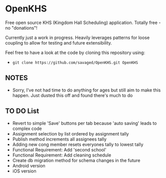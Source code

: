 # OpenKHS #
Free open source KHS (Kingdom Hall Scheduling) application. Totally free - no "donations"!

Currently just a work in progress. Heavily leverages patterns for loose coupling to allow for testing and future extensibility.

Feel free to have a look at the code by cloning this repository using:

* `git clone https://github.com/savaged/OpenKHS.git OpenKHS`

## NOTES ##
* Sorry, I've not had time to do anything for ages but still aim to make this happen. Just dusted this off and found there's much to do

## TO DO List ##
* Revert to simple 'Save' buttons per tab because 'auto saving' leads to complex code
* Assignment selection by list ordered by assignment tally
* Publish method increments all assignees tally
* Adding new cong member resets everyones tally to lowest tally
* Functional Requirement: Add 'second school' 
* Functional Requirement: Add cleaning schedule
* Create db migration method for schema changes in the future
* Android version
* iOS version
